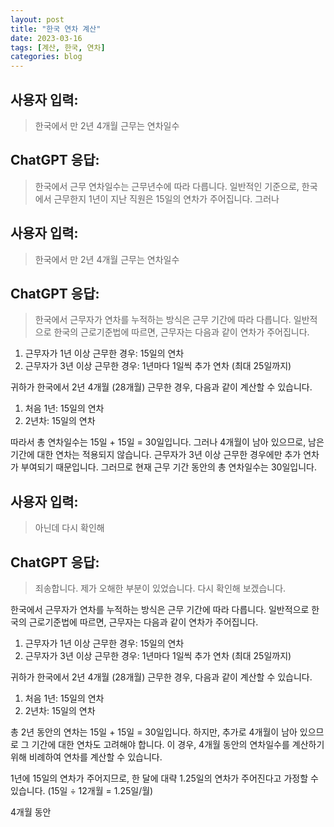 ```yaml
---
layout: post
title: "한국 연차 계산"
date: 2023-03-16
tags: [계산, 한국, 연차]
categories: blog
---
```


## 사용자 입력:
> 한국에서 만 2년 4개월 근무는 연차일수

## ChatGPT 응답:
> 한국에서 근무 연차일수는 근무년수에 따라 다릅니다. 일반적인 기준으로, 한국에서 근무한지 1년이 지난 직원은 15일의 연차가 주어집니다. 그러나

## 사용자 입력:
> 한국에서 만 2년 4개월 근무는 연차일수

## ChatGPT 응답:
> 한국에서 근무자가 연차를 누적하는 방식은 근무 기간에 따라 다릅니다. 일반적으로 한국의 근로기준법에 따르면, 근무자는 다음과 같이 연차가 주어집니다.

1. 근무자가 1년 이상 근무한 경우: 15일의 연차
2. 근무자가 3년 이상 근무한 경우: 1년마다 1일씩 추가 연차 (최대 25일까지)

귀하가 한국에서 2년 4개월 (28개월) 근무한 경우, 다음과 같이 계산할 수 있습니다.

1. 처음 1년: 15일의 연차
2. 2년차: 15일의 연차

따라서 총 연차일수는 15일 + 15일 = 30일입니다. 그러나 4개월이 남아 있으므로, 남은 기간에 대한 연차는 적용되지 않습니다. 근무자가 3년 이상 근무한 경우에만 추가 연차가 부여되기 때문입니다. 그러므로 현재 근무 기간 동안의 총 연차일수는 30일입니다.

## 사용자 입력:
> 아닌데 다시 확인해

## ChatGPT 응답:
> 죄송합니다. 제가 오해한 부분이 있었습니다. 다시 확인해 보겠습니다.

한국에서 근무자가 연차를 누적하는 방식은 근무 기간에 따라 다릅니다. 일반적으로 한국의 근로기준법에 따르면, 근무자는 다음과 같이 연차가 주어집니다.

1. 근무자가 1년 이상 근무한 경우: 15일의 연차
2. 근무자가 3년 이상 근무한 경우: 1년마다 1일씩 추가 연차 (최대 25일까지)

귀하가 한국에서 2년 4개월 (28개월) 근무한 경우, 다음과 같이 계산할 수 있습니다.

1. 처음 1년: 15일의 연차
2. 2년차: 15일의 연차

총 2년 동안의 연차는 15일 + 15일 = 30일입니다. 하지만, 추가로 4개월이 남아 있으므로 그 기간에 대한 연차도 고려해야 합니다. 이 경우, 4개월 동안의 연차일수를 계산하기 위해 비례하여 연차를 계산할 수 있습니다.

1년에 15일의 연차가 주어지므로, 한 달에 대략 1.25일의 연차가 주어진다고 가정할 수 있습니다. (15일 ÷ 12개월 = 1.25일/월)

4개월 동안

